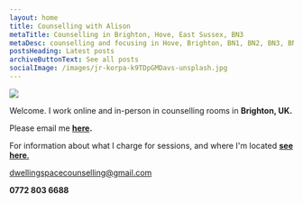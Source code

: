 ```yaml
---
layout: home
title: Counselling with Alison
metaTitle: Counselling in Brighton, Hove, East Sussex, BN3
metaDesc: counselling and focusing in Hove, Brighton, BN1, BN2, BN3, BN41, BN43
postsHeading: Latest posts
archiveButtonText: See all posts
socialImage: /images/jr-korpa-k9TDpGMDavs-unsplash.jpg
---
```

![](/images/jr-korpa-k9TDpGMDavs-unsplash.jpg)

Welcome. I work online and in-person in counselling rooms in **Brighton, UK.**

Please email me **[here](mailto:dwellingspacecounselling@gmail.com).**

F﻿or information about what I charge for sessions, and where I'm located [**see here**.](/pages/about-me)

[d﻿wellingspacecounselling@gmail.com](mailto:dwellingspacecounselling@gmail.com)

**0772 803 6688**